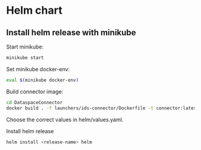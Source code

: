 # Helm chart

## Install helm release with minikube

Start minikube:

```bash
minikube start
```

Set minikube docker-env:

```bash
eval $(minikube docker-env)
```

Build connector image:

```bash
cd DataspaceConnector
docker build . -f launchers/ids-connector/Dockerfile -t connector:latest
```

Choose the correct values in helm/values.yaml.

Install helm release

```bash
helm install <release-name> helm
```
